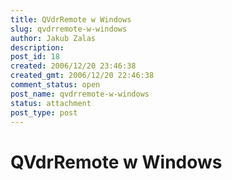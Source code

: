 ```yaml
---
title: QVdrRemote w Windows
slug: qvdrremote-w-windows
author: Jakub Zalas
description: 
post_id: 18
created: 2006/12/20 23:46:38
created_gmt: 2006/12/20 22:46:38
comment_status: open
post_name: qvdrremote-w-windows
status: attachment
post_type: post
---
```


# QVdrRemote w Windows

